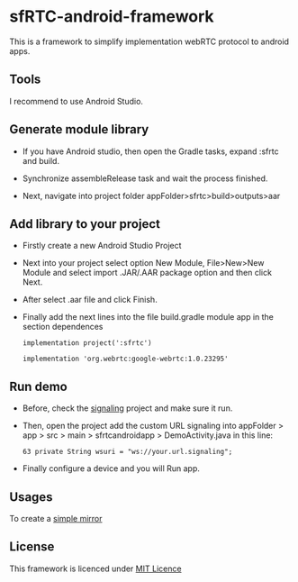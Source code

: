 # sfRTC-android-framework

This is a framework to simplify implementation webRTC protocol to android apps.

## Tools

I recommend to use Android Studio.

## Generate module library

- If you have Android studio, then open the Gradle tasks, expand :sfrtc and build.

- Synchronize assembleRelease task and wait the process finished.

- Next, navigate into project folder appFolder>sfrtc>build>outputs>aar

## Add library to your project

- Firstly create a new Android Studio Project 

- Next into your project select option New Module, File>New>New Module and select import .JAR/.AAR package option and then click Next.

- After select .aar file and click Finish.

- Finally add the next lines into the file build.gradle module app in the section dependences

    `implementation project(':sfrtc')`

    `implementation 'org.webrtc:google-webrtc:1.0.23295'`

## Run demo 

- Before, check the [signaling](https://github.com/KarinaRomero/signaling) project and make sure it run.
- Then, open the project add the custom URL signaling into appFolder > app > src > main > sfrtcandroidapp > DemoActivity.java in this line:

    `63 private String wsuri = "ws://your.url.signaling";`

- Finally configure a device and you will Run app.

## Usages

To create a [simple mirror](https://github.com/KarinaRomero/sfRTC-android-framework/blob/master/app/src/main/java/com/karinaromero/sfrtcandroidapp/MirrorDemoActivity.java) 

## License

This framework is licenced under [MIT Licence](https://opensource.org/licenses/MIT) 
